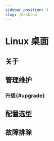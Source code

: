 ```yaml
---
sidebar_position: 3
slug: /desktop
---
```


# Linux 桌面

## 关于

## 管理维护

### 升级{#upgrade}

## 配置选型

## 故障排除
